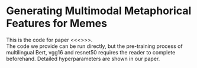 # Generating Multimodal Metaphorical Features for Memes
This is the code for paper <<<<Generating Multimodal Metaphorical Features for Memes>>>>.  <br>
The code we provide can be run directly, but the pre-training process of multilingual Bert, vgg16 and resnet50 requires the reader to complete beforehand. Detailed hyperparameters are shown in our paper.
